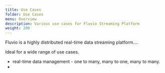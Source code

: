```yaml
---
title: Use Cases
folder: Use Cases
menu: Overview
description: Various use cases for Fluvio Streaming Platform
weight: 200
---
```


Fluvio is a highly distributed real-time data streaming platform....

Ideal for a wide range of use cases.

* real-time data management - one to many, many to one, many to many.
* 



